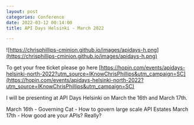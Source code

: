 ```yaml
---
layout: post
categories: Conference
date: 2022-03-12 00:14:00
title: API Days Helsinki - March 2022

---
```

![https://chrisphillips-cminion.github.io/images/apidays-h.png](https://chrisphillips-cminion.github.io/images/apidays-h.png)


To get your free ticket please go here
[https://hopin.com/events/apidays-helsinki-north-2022?utm_source=IKnowChrisPhillips&utm_campaign=SC](https://hopin.com/events/apidays-helsinki-north-2022?utm_source=IKnowChrisPhillips&utm_campaign=SC)

<!--more-->

I will be presenting at API Days Helsinki on March the 16th and March 17th.

March 16th - Governing Cat - How to govern large scale API Estates
March 17th - How good are your APIs? Really?

